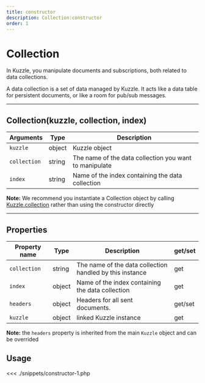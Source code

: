 ```yaml
---
title: constructor
description: Collection:constructor
order: 1
---
```


# Collection

In Kuzzle, you manipulate documents and subscriptions, both related to data collections.

A data collection is a set of data managed by Kuzzle. It acts like a data table for persistent documents, or like a room for pub/sub messages.

---

## Collection(kuzzle, collection, index)

| Arguments    | Type   | Description                                            |
| ------------ | ------ | ------------------------------------------------------ |
| `kuzzle`     | object | Kuzzle object                                          |
| `collection` | string | The name of the data collection you want to manipulate |
| `index`      | string | Name of the index containing the data collection       |

**Note:** We recommend you instantiate a Collection object by calling [Kuzzle.collection](/sdk/php/3/classes/kuzzle/collection/) rather than using the constructor directly

---

## Properties

| Property name | Type   | Description                                              | get/set |
| ------------- | ------ | -------------------------------------------------------- | ------- |
| `collection`  | string | The name of the data collection handled by this instance | get     |
| `index`       | object | Name of the index containing the data collection         | get     |
| `headers`     | object | Headers for all sent documents.                          | get/set |
| `kuzzle`      | object | linked Kuzzle instance                                   | get     |

**Note:** the `headers` property is inherited from the main `Kuzzle` object and can be overrided

## Usage

<<< ./snippets/constructor-1.php
